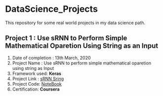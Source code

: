 # DataScience_Projects
This repository  for some real world projects in my data science path.

## Project 1 : Use sRNN to Perform Simple Mathematical Oparetion Using String as an Input
1. Date of completion : 13th March, 2020
2. Project Name : Use sRNN to perform simple mathematical oparetion using string as Input
3. Framework used: **Keras** 
3. Project Link : [sRNN Sring](https://github.com/recervictory/DataScience_Projects/tree/master/Rhyme_RNN) 
4. Project Code: [NoteBook](https://github.com/recervictory/DataScience_Projects/blob/master/Rhyme_RNN/sRNN.ipynb)
5. Certification: **Coursera**
